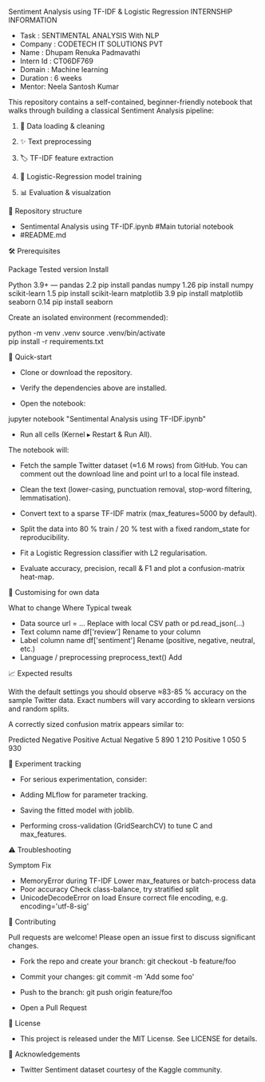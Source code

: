 Sentiment Analysis using TF-IDF & Logistic Regression
INTERNSHIP INFORMATION 
- Task : SENTIMENTAL ANALYSIS With NLP 
- Company  : CODETECH IT SOLUTIONS PVT
- Name     : Dhupam Renuka Padmavathi 
- Intern Id : CT06DF769
- Domain    : Machine learning 
- Duration : 6 weeks 
- Mentor: Neela Santosh Kumar 

This repository contains a self-contained, beginner-friendly notebook that walks through building a classical Sentiment Analysis pipeline:

1. 🔄 Data loading & cleaning


2. ✨ Text preprocessing


3. 🏷 TF-IDF feature extraction


4. 🤖 Logistic-Regression model training


5. 📊 Evaluation & visualzation 

📂 Repository structure

- Sentimental Analysis using TF-IDF.ipynb    #Main tutorial notebook
- #README.md                                

🛠️ Prerequisites

Package	Tested version	Install

Python	3.9+	—
pandas	2.2	pip install pandas
numpy	1.26	pip install numpy
scikit-learn	1.5	pip install scikit-learn
matplotlib	3.9	pip install matplotlib
seaborn	0.14	pip install seaborn


Create an isolated environment (recommended):

python -m venv .venv
source .venv/bin/activate  
pip install -r requirements.txt  

🚀 Quick-start 

- Clone or download the repository.


- Verify the dependencies above are installed.


- Open the notebook:

jupyter notebook "Sentimental Analysis using TF-IDF.ipynb"


- Run all cells (Kernel ▸ Restart & Run All).


The notebook will:

- Fetch the sample Twitter dataset (≈1.6 M rows) from GitHub.
You can comment out the download line and point url to a local file instead.

- Clean the text (lower-casing, punctuation removal, stop-word filtering, lemmatisation).

- Convert text to a sparse TF-IDF matrix (max_features=5000 by default).

- Split the data into 80 % train / 20 % test with a fixed random_state for reproducibility.

- Fit a Logistic Regression classifier with L2 regularisation.

- Evaluate accuracy, precision, recall & F1 and plot a confusion-matrix heat-map.


🔄 Customising for own data

What to change	Where	Typical tweak

- Data source	url = ...	Replace with local CSV path or pd.read_json(...)
- Text column name	df['review']	Rename to your column
- Label column name	df['sentiment']	Rename (positive, negative, neutral, etc.)
- Language / preprocessing	preprocess_text()	Add

📈 Expected results

With the default settings you should observe ≈83-85 % accuracy on the sample Twitter data.
Exact numbers will vary according to sklearn versions and random splits.

A correctly sized confusion matrix appears similar to:

Predicted
           Negative  Positive
Actual
Negative      5 890      1 210
Positive      1 050      5 930



📝 Experiment tracking

- For serious experimentation, consider:

- Adding MLflow for parameter tracking.

- Saving the fitted model with joblib.

- Performing cross-validation (GridSearchCV) to tune C and max_features.


⚠️ Troubleshooting

Symptom	Fix

- MemoryError during TF-IDF	Lower max_features or batch-process data
- Poor accuracy	Check class-balance, try stratified split
- UnicodeDecodeError on load	Ensure correct file encoding, e.g. encoding='utf-8-sig'




🤝 Contributing

Pull requests are welcome! Please open an issue first to discuss significant changes.

- Fork the repo and create your branch: git checkout -b feature/foo


- Commit your changes: git commit -m 'Add some foo'


- Push to the branch: git push origin feature/foo


- Open a Pull Request


📜 License

- This project is released under the MIT License. See LICENSE for details.


🙏 Acknowledgements

- Twitter Sentiment dataset courtesy of the Kaggle community.

